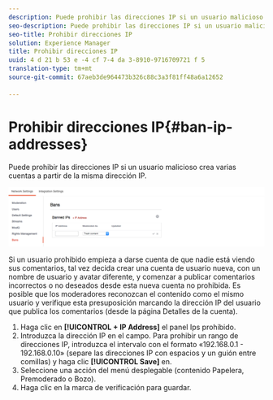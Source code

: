 ```yaml
---
description: Puede prohibir las direcciones IP si un usuario malicioso crea varias cuentas a partir de la misma dirección IP.
seo-description: Puede prohibir las direcciones IP si un usuario malicioso crea varias cuentas a partir de la misma dirección IP.
seo-title: Prohibir direcciones IP
solution: Experience Manager
title: Prohibir direcciones IP
uuid: 4 d 21 b 53 e -4 cf 7-4 da 3-8910-9716709721 f 5
translation-type: tm+mt
source-git-commit: 67aeb3de964473b326c88c3a3f81ff48a6a12652

---
```



# Prohibir direcciones IP{#ban-ip-addresses}

Puede prohibir las direcciones IP si un usuario malicioso crea varias cuentas a partir de la misma dirección IP.

![](assets/Bans-1024x239.png)

Si un usuario prohibido empieza a darse cuenta de que nadie está viendo sus comentarios, tal vez decida crear una cuenta de usuario nueva, con un nombre de usuario y avatar diferente, y comenzar a publicar comentarios incorrectos o no deseados desde esta nueva cuenta no prohibida. Es posible que los moderadores reconozcan el contenido como el mismo usuario y verifique esta presuposición marcando la dirección IP del usuario que publica los comentarios (desde la página Detalles de la cuenta).

1. Haga clic en **[!UICONTROL + IP Address]** el panel Ips prohibido.
1. Introduzca la dirección IP en el campo. Para prohibir un rango de direcciones IP, introduzca el intervalo con el formato «192.168.0.1 - 192.168.0.10» (separe las direcciones IP con espacios y un guión entre comillas) y haga clic **[!UICONTROL Save]** en.
1. Seleccione una acción del menú desplegable (contenido Papelera, Premoderado o Bozo).
1. Haga clic en la marca de verificación para guardar.

